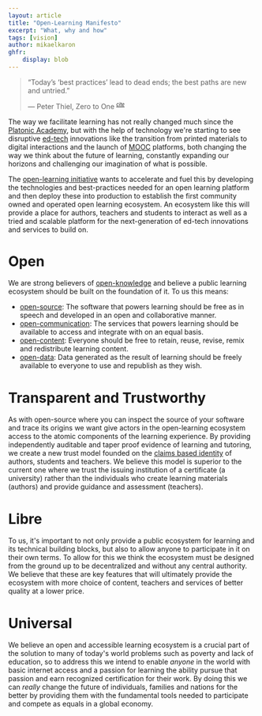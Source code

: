 ```yaml
---
layout: article
title: "Open-Learning Manifesto"
excerpt: "What, why and how"
tags: [vision]
author: mikaelkaron
ghfr:
    display: blob
---
```


> “Today’s ‘best practices’ lead to dead ends; the best paths are new and untried.”
>
> — Peter Thiel, Zero to One <sup><small>[*cite*](http://zerotoonebook.com/)</small></sup>

The way we facilitate learning has not really changed much since the [Platonic Academy](http://en.wikipedia.org/wiki/Platonic_Academy), but with the help of technology we're starting to see disruptive [ed-tech](http://en.wikipedia.org/wiki/Edtech) innovations like the transition from printed materials to digital interactions and the launch of [MOOC](http://en.wikipedia.org/wiki/Massive_open_online_course) platforms, both changing the way we think about the future of learning, constantly expanding our horizons and challenging our imagination of what is possible.

The [open-learning initiative](http://open-learning.org) wants to accelerate and fuel this by developing the technologies and best-practices needed for an open learning platform and then deploy these into production to establish the first community owned and operated open learning ecosystem. An ecosystem like this will provide a place for authors, teachers and students to interact as well as a tried and scalable platform for the next-generation of ed-tech innovations and services to build on.

# Open

We are strong believers of [open-knowledge](http://en.wikipedia.org/wiki/Open_knowledge) and believe a public learning ecosystem should be built on the foundation of it. To us this means:

- [open-source](http://en.wikipedia.org/wiki/Open-source): The software that powers learning should be free as in speech and developed in an open and collaborative manner.
- [open-communication](http://en.wikipedia.org/wiki/Open_communication): The services that powers learning should be available to access and integrate with on an equal basis.
- [open-content](http://en.wikipedia.org/wiki/Open_content): Everyone should be free to retain, reuse, revise, remix and redistribute learning content.
- [open-data](http://en.wikipedia.org/wiki/Open_data): Data generated as the result of learning should be freely available to everyone to use and republish as they wish.

# Transparent and Trustworthy

As with open-source where you can inspect the source of your software and trace its origins we want give actors in the open-learning ecosystem access to the atomic components of the learning experience. By providing independently auditable and taper proof evidence of learning and tutoring, we create a new trust model founded on the [claims based identity](http://en.wikipedia.org/wiki/Claims-based_identity) of authors, students and teachers. We believe this model is superior to the current one where we trust the issuing institution of a certificate (a university) rather than the individuals who create learning materials (authors) and provide guidance and assessment (teachers).

# Libre

To us, it's important to not only provide a public ecosystem for learning and its technical building blocks, but also to allow anyone to participate in it on their own terms. To allow for this we think the ecosystem must be designed from the ground up to be decentralized and without any central authority. We believe that these are key features that will ultimately provide the ecosystem with more choice of content, teachers and services of better quality at a lower price.

# Universal

We believe an open and accessible learning ecosystem is a crucial part of the solution to many of today's world problems such as poverty and lack of education, so to address this we intend to enable *anyone* in the world with basic internet access and a passion for learning the ability pursue that passion and earn recognized certification for their work. By doing this we can *really* change the future of individuals, families and nations for the better by providing them with the fundamental tools needed to participate and compete as equals in a global economy. 
